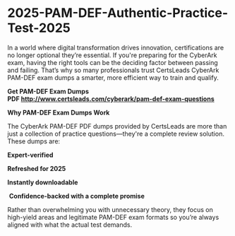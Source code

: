 # 2025-PAM-DEF-Authentic-Practice-Test-2025
<p>In a world where digital transformation drives innovation, certifications are no longer optional they&rsquo;re essential. If you&#39;re preparing for the CyberArk exam, having the right tools can be the deciding factor between passing and failing. That&rsquo;s why so many professionals trust CertsLeads CyberArk PAM-DEF exam dumps a smarter, more efficient way to train and qualify.</p> <p><strong>Get PAM-DEF Exam Dumps PDF&nbsp;<a href="http://www.certsleads.com/cyberark/pam-def-exam-questions">http://www.certsleads.com/cyberark/pam-def-exam-questions</a></strong></p> <p><strong>Why PAM-DEF Exam Dumps Work</strong></p> <p>The CyberArk PAM-DEF PDF dumps provided by CertsLeads are more than just a collection of practice questions&mdash;they&#39;re a complete review solution. These dumps are:</p> <p><strong>Expert-verified</strong></p> <p><strong>Refreshed for 2025</strong></p> <p><strong>Instantly downloadable</strong></p> <p>&nbsp;<strong>Confidence-backed with a complete promise</strong></p> <p>Rather than overwhelming you with unnecessary theory, they focus on high-yield areas and legitimate PAM-DEF exam formats so you&rsquo;re always aligned with what the actual test demands.</p> <p>&nbsp;</p>

